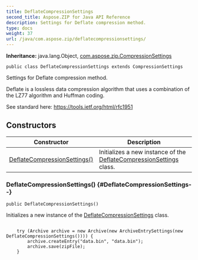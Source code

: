 ```yaml
---
title: DeflateCompressionSettings
second_title: Aspose.ZIP for Java API Reference
description: Settings for Deflate compression method.
type: docs
weight: 37
url: /java/com.aspose.zip/deflatecompressionsettings/
---
```


**Inheritance:**
java.lang.Object, [com.aspose.zip.CompressionSettings](../../com.aspose.zip/compressionsettings)
```
public class DeflateCompressionSettings extends CompressionSettings
```

Settings for Deflate compression method.

Deflate is a lossless data compression algorithm that uses a combination of the LZ77 algorithm and Huffman coding.

See standard here: https://tools.ietf.org/html/rfc1951
## Constructors

| Constructor | Description |
| --- | --- |
| [DeflateCompressionSettings()](#DeflateCompressionSettings--) | Initializes a new instance of the [DeflateCompressionSettings](../../com.aspose.zip/deflatecompressionsettings) class. |
### DeflateCompressionSettings() {#DeflateCompressionSettings--}
```
public DeflateCompressionSettings()
```


Initializes a new instance of the [DeflateCompressionSettings](../../com.aspose.zip/deflatecompressionsettings) class.

```

    try (Archive archive = new Archive(new ArchiveEntrySettings(new DeflateCompressionSettings()))) {
        archive.createEntry("data.bin", "data.bin");
        archive.save(zipFile);
    }
 
```



